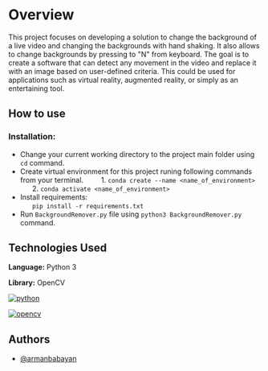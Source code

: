 
# Overview

This project focuses on developing a solution 
to change the background of a live video and
changing the backgrounds with hand shaking. It also allows to change backgrounds by pressing to "N" from keyboard. The goal is to create a software that can detect any movement in the video and replace it with an image based on user-defined criteria. This could be used for applications such as virtual reality, augmented reality, or simply as an entertaining tool.

## How to use
### Installation:
* Change your current working directory to the project main folder using `cd` command.
* Create virtual environment for this project runing following 
    commands from your terminal.
    &nbsp; &nbsp; &nbsp; &nbsp; 1. `conda create --name <name_of_environment>` \
    &nbsp; &nbsp; &nbsp; 2. `conda activate <name_of_environment>`
* Install requirements: \
    &nbsp; &nbsp; &nbsp; `pip install -r requirements.txt`
* Run `BackgroundRemover.py` file using `python3 BackgroundRemover.py` command.

## Technologies Used
**Language:**  Python 3

**Library:** OpenCV


[![python](https://camo.githubusercontent.com/3cdf9577401a2c7dceac655bbd37fb2f3ee273a457bf1f2169c602fb80ca56f8/68747470733a2f2f666f7274686562616467652e636f6d2f696d616765732f6261646765732f6d6164652d776974682d707974686f6e2e737667)](https://www.python.org/)  

[![opencv](https://user-images.githubusercontent.com/84587490/122578843-574efa00-d065-11eb-8de5-4511aba3a076.png)](https://opencv.org/)
## Authors

- [@armanbabayan](https://github.com/armanbabayan)

